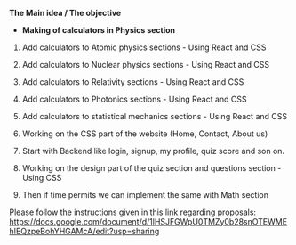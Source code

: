 **The Main idea / The objective**

- **Making of calculators in Physics section**

1. Add calculators to Atomic physics sections - Using React and CSS

2. Add calculators to Nuclear physics sections - Using React and CSS

3) Add calculators to Relativity sections - Using React and CSS

4) Add calculators to Photonics sections - Using React and CSS

5) Add calculators to statistical mechanics sections - Using React and CSS

6) Working on the CSS part of the website (Home, Contact, About us)

7) Start with Backend like login, signup, my profile, quiz score and son on.

8) Working on the design part of the quiz section and questions section - Using CSS

9) Then if time permits we can implement the same with Math section

Please follow the instructions given in this link regarding proposals: https://docs.google.com/document/d/1lHSJFGWpU0TMZy0b28snOTEWMEhIEQzpeBohYHGAMcA/edit?usp=sharing
